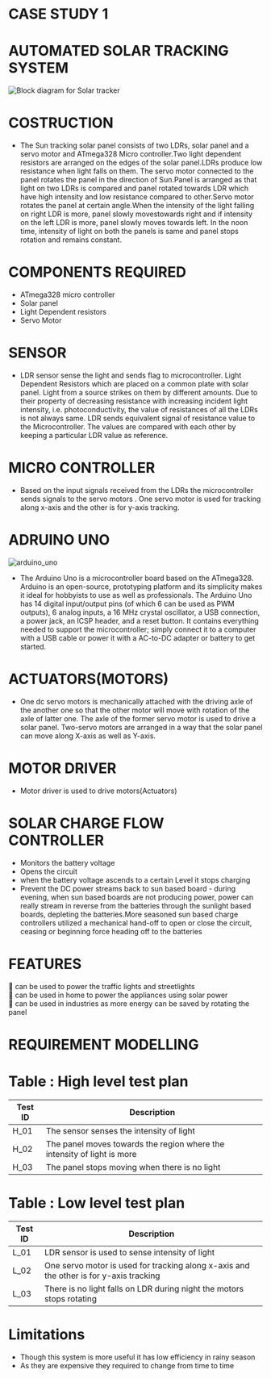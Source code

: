 # CASE STUDY 1 
# AUTOMATED SOLAR TRACKING SYSTEM
![Block diagram for Solar tracker](https://user-images.githubusercontent.com/98837668/154851858-09042167-69b2-47ac-b3c8-86707f2ae9cb.png)

# COSTRUCTION
* The Sun tracking solar panel consists of two LDRs, solar panel and a servo motor and ATmega328 Micro controller.Two light dependent resistors are arranged on the edges of the solar panel.LDRs produce low resistance when light falls on them. The servo motor connected to the panel rotates the panel in the direction of Sun.Panel is arranged as that light on two LDRs is compared and panel rotated towards LDR which have high intensity and  low resistance compared to other.Servo motor rotates the panel at certain angle.When the intensity of the light falling on right LDR is more, panel slowly movestowards right and if intensity on the left LDR is more, panel slowly moves towards left. In the noon time, intensity of light on both the panels is same and panel stops rotation and remains constant.
# COMPONENTS REQUIRED
* ATmega328 micro controller
* Solar panel
* Light Dependent resistors 
* Servo Motor
# SENSOR
* LDR sensor sense the light and sends flag to microcontroller.
Light Dependent Resistors which are placed on a common plate with solar panel. Light from a source strikes on them by different amounts. Due to their property 
of decreasing resistance with increasing incident light intensity, i.e. photoconductivity, the value of resistances of all the LDRs is not always same.
LDR sends equivalent signal of  resistance value to the Microcontroller. The values are compared with each other by keeping a particular LDR value as reference.
# MICRO CONTROLLER
* Based on the input signals received from the LDRs the microcontroller sends  signals to the servo motors . One servo motor is used for tracking along x-axis and the other is for y-axis tracking.
# ADRUINO UNO
![arduino_uno](https://user-images.githubusercontent.com/98837668/155139213-97d6a10b-872e-42d7-931b-23f224f6c8ed.jpg)

* The Arduino Uno is a microcontroller board based on the ATmega328. Arduino is an open-source, prototyping platform and its simplicity makes it ideal for hobbyists to use as 
well as professionals. The Arduino Uno has 14 digital input/output pins (of which 6 can be used as PWM outputs), 6 analog inputs, a 16 MHz crystal oscillator, a USB connection, 
a power jack, an ICSP header, and a reset button. It contains everything needed to support the microcontroller; simply connect it to a computer with a USB cable or power it 
with a AC-to-DC adapter or battery to get started.

# ACTUATORS(MOTORS)
* One dc servo motors is mechanically attached with the driving axle of the another one so that the other motor will move with rotation of the axle of latter one. The axle 
 of the former servo motor is used to drive a solar panel. Two-servo motors are arranged in a way that the solar panel can move along X-axis as well as Y-axis.


# MOTOR DRIVER
 * Motor driver is used to drive motors(Actuators)
# SOLAR CHARGE FLOW CONTROLLER
* Monitors the battery voltage
* Opens the circuit 
* when the battery voltage ascends to a certain Level it stops charging
* Prevent the DC power streams back to sun based board - during  evening, when sun based boards are not producing power, power can really stream in reverse from the batteries through the sunlight based boards, depleting the batteries.More seasoned sun based charge controllers utilized a mechanical hand-off to open or close the circuit, ceasing or beginning force heading off to the batteries
# FEATURES
:pushpin: can be used to power the traffic lights and streetlights <br />
:pushpin: can be used in home to power the appliances using solar power <br />
:pushpin: can be used in industries as more energy can be saved by rotating the panel <br />

# REQUIREMENT MODELLING

# Table : High level test plan
|Test ID| 	Description|
|---|----|
|H_01|	The sensor senses the intensity of light |
|H_02|	The panel moves towards the region where the intensity of light is more|
|H_03|	The panel stops moving when there is no light|

# Table : Low level test plan
|Test ID| 	Description|
|---|---|
|L_01 |	LDR sensor is used to sense intensity of light|
|L_02 |	One servo motor is used for tracking along x-axis and the other is for y-axis tracking|
|L_03 |	There is no light falls on LDR during night the motors stops rotating |

# Limitations 
* Though this system is more useful it has low efficiency in rainy season<br />
* As they are expensive they required to change from time to time<br />
